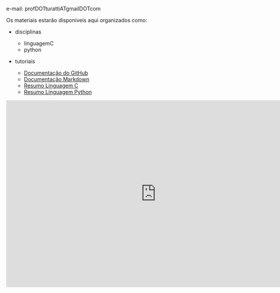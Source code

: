
e-mail: profDOTturattiATgmailDOTcom

Os materiais estarão disponíveis aqui organizados como:

- disciplinas
  - linguagemC
  - python

- tutoriais
  - [Documentação do GitHub](https://docs.github.com/en/get-started)
  - [Documentação Markdown](https://www.markdownguide.org/getting-started/)
  - [Resumo Linguagem C](https://quickref.me/c.html)
  - [Resumo Linguagem Python](https://quickref.me/python.html)


<iframe 
  src="https://quickref.me/markdown.html" 
  title="Titulo do iframe" 
  style="border-style: none;"
  height="500"
  width="800"></iframe>
